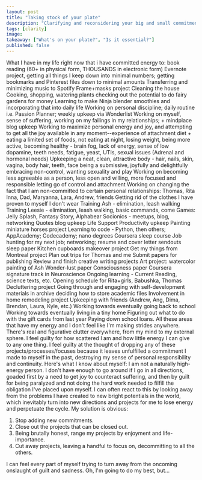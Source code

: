 ```yaml
---
layout: post
title: "Taking stock of your plate"
description: "Clarifying and reconsidering your big and small commitments."
tags: [clarity]
image:
takeaway: ["What's on your plate?", "Is it essential?"]
published: false
---
```


What I have in my life right now that i have committed energy to:
book reading (60+ in physical form, THOUSANDS in electronic form)
Evernote project, getting all things I keep down into minimal numbers; getting bookmarks and Pinterest files down to minimal amounts
Transferring and minimizing music to Spotify
Frame+masks project
Cleaning the house
Cooking, shopping, watering plants
checking out the potential to do fairy gardens for money
Learning to make Ninja blender smoothies and incorporating that into daily life
Working on personal discipline; daily routine i.e. Passion Planner; weekly upkeep via Wonderlist
Working on myself, sense of suffering, working on my failings in my relationships; + mindplace blog upkeep
Working to maximize personal energy and joy, and attempting to get all the joy available in any moment--experience of attachment
diet + eating a limited set of foods, not eating at night, losing weight, being more active, becoming healthy - brain fog, lack of energy, sense of low dopamine, teeth needs, fatigue, yeast, UTIs, sexual issues (Adrenal and hormonal needs)
Upkeeping a neat, clean, attractive body - hair, nails, skin, vagina, body hair, teeth, face
being a submissive, joyfully and delightfully embracing non-control, wanting sexuality and play
Working on becoming less agreeable as a person, less open and willing, more focused and responsible
letting go of control and attachment
Working on changing the fact that I am non-committed to certain personal relationships: Thomas, Rita Inna, Dad, Maryanna, Lara, Andrew, friends
Getting rid of the clothes I have proven to myself I don't wear
Training Ash - elimination, leash walking
Training Leesie - elimination, leash walking, basic commands, come
Games: Jelly Splash, Fantasy Story, Alphabear
Socionics - meetups, blog, networking
Quotes blog upkeep
Life Support Productivity upkeep
Painting miniature horses project
Learning to code - Python, then others; AppAcademy; Codecademy; nano degrees
Coursera sleep course
Job hunting for my next job; networking; resume and cover letter sendouts
sleep paper
Kitchen cupboards makeover project
Get my things from Montreal project
Plan out trips for Thomas and me
Submit papers for publishing
Review and finish creative writing projects
Art project: watercolor painting of Ash
Wonder-lust paper
Consciousness paper
Coursera signature track in Neuroscience
Ongoing learning - Current Reading, science texts, etc.
Opening schedule for Rita+girls, Babushka, Thomas
Decluttering project
Going through and engaging with self-development materials in archive
deciding how to store academic files
Involvement in home remodeling project
Upkeeping with friends (Andrew, Ang, Dima, Brendan, Laura, Kyle, etc.)
Working towards eventually going back to school
Working towards eventually living in a tiny home
Figuring out what to do with the gift cards from last year
Paying down school loans.
All these areas that have my energy and I don't feel like I'm making strides anywhere. There's real and figurative clutter everywhere, from my mind to my external sphere. I feel guilty for how scattered I am and how little energy I can give to any one thing. I feel guilty at the thought of dropping any of these projects/processes/focuses because it leaves unfulfilled a commitment I made to myself in the past, destroying my sense of personal responsibility and continuity.
Here's what I know about myself:
I am not a naturally high-energy person. I don't have enough to go around if I go in all directions, goaded first by a need to get joy to counteract suffering, and then by guilt for being paralyzed and not doing the hard work needed to filfill the obligation I've placed upon myself. I can often react to this by looking away from the problems I have created to new bright potentials in the world, which inevitably turn into new directions and projects for me to lose energy and perpetuate the cycle.
My solution is obvious:
1. Stop adding new commitments.
2. Close out the projects that can be closed out.
3. Being brutally honest, range my projects by enjoyment and life-importance.
4. Cut away projects, leaving a handful to focus on, decommitting to all the others.

I can feel every part of myself trying to turn away from the oncoming onslaught of guilt and sadness. Oh, I'm going to do my best, but...
